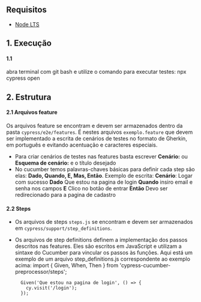 ## Requisitos
- [Node LTS](https://nodejs.org/pt-br/)

## 1. Execução
#### 1.1 
abra terminal com git bash e utilize o comando para executar testes: npx cypress open

## 2. Estrutura 
#### 2.1 Arquivos feature
Os arquivos feature se encontram e devem ser armazenados dentro da pasta `cypress/e2e/features`.
É nestes arquivos `exemplo.feature` que devem ser implementado a escrita de cenários de testes no 
formato de Gherkin, em português e evitando acentuação e caracteres especiais.
- Para criar cenários de testes nas features basta escrever **Cenário:** ou **Esquema de cenário:** e o título desejado
- No cucumber temos palavras-chaves básicas para definir cada step são elas:
    **Dado, Quando, E, Mas, Então**.
Exemplo de escrita:
  **Cenário**: Logar com sucesso
    **Dado** Que estou na pagina de login
    **Quando** insiro email e senha nos campos
    **E** Clico no botão de entrar
    **Então** Devo ser redirecionado para a pagina de cadastro

#### 2.2 Steps
- Os arquivos de steps `steps.js` se encontram e devem ser armazenados em `cypress/support/step_definitions`.
- Os arquivos de step definitions definem a implementação dos passos descritos nas features. Eles são escritos em JavaScript e utilizam a sintaxe do Cucumber para vincular os passos às funções. Aqui está um exemplo de um arquivo step_definitions.js correspondente ao exemplo acima:
        import { Given, When, Then } from 'cypress-cucumber-preprocessor/steps';

        Given('Que estou na pagina de login', () => {
          cy.visit('/login');
        });

